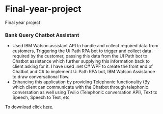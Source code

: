 # Final-year-project
Final year project

### Bank Query Chatbot Assistant
* Used IBM Watson assistant API to handle and collect required data from customers, Triggering the Ui Path RPA bot to trigger and collect data required by the customer, passing this data from the UI Path bot to Chatbot assistance which further supplying this information back to client asking for it. I have used .net C# WPF to create the front end of Chatbot and C# to implement Ui Path RPA bot, IBM Watson Assistance to draw conversational flow.
* Enhancing this application by providing Telephonic functionality (By which client can communicate with the Chatbot through telephonic conversation as well using Twilio (Telephonic conversation API), Text to Speech, Speech to Text, etc

To download click [here](https://github.com/Ahmad-kabeer/Final-year-project).
